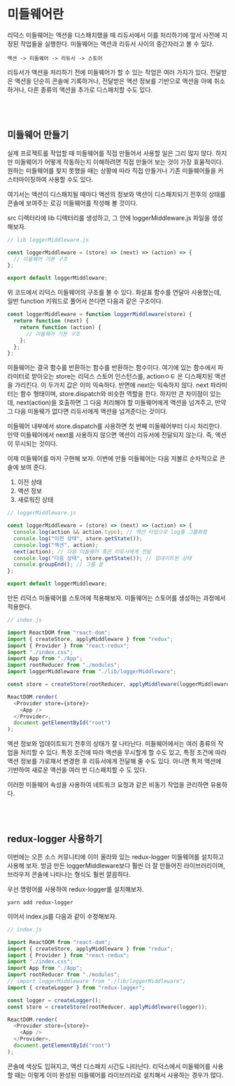 # 미들웨어란

리덕스 미들웨어는 액션을 디스패치했을 때 리듀서에서 이를 처리하기에 앞서 사전에 지정된 작업들을 실행한다. 미들웨어는 액션과 리듀서 사이의 중간자라고 볼 수 있다.

```
액션 -> 미들웨어 -> 리듀서 -> 스토어
```

리듀서가 액션을 처리하기 전에 미들웨어가 할 수 있는 작업은 여러 가지가 있다. 전달받은 액션을 단순히 콘솔에 기록하거나, 전달받은 액션 정보를 기반으로 액션을 아예 취소하거나, 다른 종류의 액션을 추가로 디스패치할 수도 있다.

<br>
<br>

## 미들웨어 만들기

실제 프로젝트를 작업할 때 미들웨어를 직접 만들어서 사용할 일은 그리 많지 않다. 하지만 미들웨어가 어떻게 작동하는지 이해하려면 직접 만들어 보는 것이 가장 효율적이다. 원하는 미들웨어를 찾지 못했을 때는 상황에 따라 직접 만들거나 기존 미들웨어들을 커스터마이징하여 사용할 수도 있다.

여기서는 액션이 디스패치될 때마다 액션의 정보와 액션이 디스패치되기 전후의 상태를 콘솔에 보여주는 로깅 미들웨어를 작성해 볼 것이다.

src 디렉터리에 lib 디렉터리를 생성하고, 그 안에 loggerMiddleware.js 파일을 생성해보자.

```javascript
// lib loggerMiddleware.js

const loggerMiddleware = (store) => (next) => (action) => {
  // 미들웨어 기본 구조
};

export default loggerMiddleware;
```

위 코드에서 리덕스 미들웨어의 구조를 볼 수 있다. 화살표 함수를 연달아 사용했는데, 일반 function 키워드로 풀어서 쓴다면 다음과 같은 구조이다.

```javascript
const loggerMiddleware = function loggerMiddleware(store) {
  return function (next) {
    return function (action) {
      // 미들웨어 기본 구조
    };
  };
};
```

미들웨어는 결국 함수를 반환하는 함수를 반환하는 함수이다. 여기에 있는 함수에서 파라미터로 받아오는 store는 리덕스 스토어 인스턴스를, actionㅇㅌ 은 디스패치된 액션을 가리킨다. 이 두가지 값은 이미 익숙하다. 반면에 next는 익숙하지 않다. next 파라미터는 함수 형태이며, store.dispatch와 비슷한 역할을 한다. 하지만 큰 차이점이 있는데, next(action)을 호출하면 그 다음 처리해야 할 미들웨어에게 액션을 넘겨주고, 만약 그 다음 미들웨가 없다면 리듀서에게 액션을 넘겨준다는 것이다.

미들웨어 내부에서 store.dispatch를 사용하면 첫 번째 미들웨어부터 다시 처리한다. 만약 미들웨어에서 next를 사용하지 않으면 액션이 리듀서에 전달되지 않는다. 즉, 액션이 무시되는 것이다.

이제 미들웨어를 마저 구현해 보자. 이번에 만들 미들웨어는 다음 저볼르 순차적으로 콘솔에 보여 준다.

1. 이전 상태
2. 액션 정보
3. 새로워진 상태

```javascript
// loggerMiddleware.js

const loggerMiddleware = (store) => (next) => (action) => {
  console.log(action && action.type); // 액션 타입으로 log를 그룹화함
  console.log("이전 상태", store.getState());
  console.log("액션", action);
  next(action); // 다음 미들웨어 혹은 리듀서에게 전달
  console.log("다음 상태", store.getState()); // 업데이트된 상태
  console.groupEnd(); // 그룹 끝
};

export default loggerMiddleware;
```

만든 리덕스 미들웨어를 스토어에 적용해보자. 미들웨어는 스토어를 생성하는 과정에서 적용한다.

```javascript
// index.js

import ReactDOM from "react-dom";
import { createStore, applyMiddleware } from "redux";
import { Provider } from "react-redux";
import "./index.css";
import App from "./App";
import rootReducer from "./modules";
import loggerMiddleware from "./lib/loggerMiddleware";

const store = createStore(rootReducer, applyMiddleware(loggerMiddleware));

ReactDOM.render(
  <Provider store={store}>
    <App />
  </Provider>,
  document.getElementById("root")
);
```

액션 정보와 업데이트되기 전후의 상태가 잘 나타난다. 미들웨어에서는 여러 종류의 작업을 처리할 수 있다. 특정 조건에 따라 액션을 무시할게 할 수도 있고, 특정 조건에 따라 액션 정보를 가로채서 변경한 후 리듀서에게 전달해 줄 수도 있다. 아니면 특저 액션에 기반하여 새로운 액션을 여러 번 디스패치할 수 도 있다.

이러한 미들웨어 속성을 사용하여 네트워크 요청과 같은 비동기 작업을 관리하면 유용하다.

<br>
<br>

## redux-logger 사용하기

이번에는 오픈 소스 커뮤니티에 이미 올라와 있는 redux-logger 미들웨어를 설치하고 사용해 보자. 방금 만든 loggerMiddleware보다 훨씬 더 잘 만들어진 라이브러리이며, 브라우저 콘솔에 나타나는 형식도 훨씬 깔끔하다.

우선 명령어를 사용하여 redux-logger를 설치해보자.

```
yarn add redux-logger
```

이어서 index.js를 다음과 같이 수정해보자.

```javascript
// index.js

import ReactDOM from "react-dom";
import { createStore, applyMiddleware } from "redux";
import { Provider } from "react-redux";
import "./index.css";
import App from "./App";
import rootReducer from "./modules";
// import loggerMiddleware from "./lib/loggerMiddleware";
import { createLogger } from "redux-logger";

const logger = createLogger();
const store = createStore(rootReducer, applyMiddleware(logger));

ReactDOM.render(
  <Provider store={store}>
    <App />
  </Provider>,
  document.getElementById("root")
);
```

콘솔에 색상도 입혀지고, 액션 디스패치 시간도 나타난다. 리덕스에서 미들웨어를 사용할 때는 이렇게 이미 완성된 미들웨어를 라이브러리로 설치해서 사용하는 경우가 많다.
